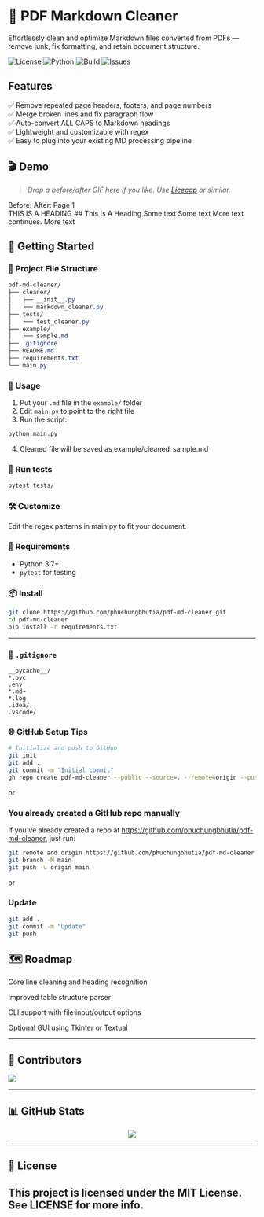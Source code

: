 # 🧹 PDF Markdown Cleaner

Effortlessly clean and optimize Markdown files converted from PDFs — remove junk, fix formatting, and retain document structure.

![License](https://img.shields.io/github/license/phuchungbhutia/pdf-md-cleaner)
![Python](https://img.shields.io/badge/python-3.7%2B-blue.svg)
![Build](https://img.shields.io/github/actions/workflow/status/phuchungbhutia/pdf-md-cleaner/python-app.yml)
![Issues](https://img.shields.io/github/issues/phuchungbhutia/pdf-md-cleaner)

## Features

✅ Remove repeated page headers, footers, and page numbers  
✅ Merge broken lines and fix paragraph flow  
✅ Auto-convert ALL CAPS to Markdown headings  
✅ Lightweight and customizable with regex  
✅ Easy to plug into your existing MD processing pipeline

## 🎬 Demo

> _Drop a before/after GIF here if you like. Use [Licecap](https://www.cockos.com/licecap/) or similar._
 
Before:	After:
Page 1	
THIS IS A HEADING	## This Is A Heading
Some text	Some text More text continues.
More text

## 🧰 Getting Started

### 📁 Project File Structure
```css
pdf-md-cleaner/
├── cleaner/
│   ├── __init__.py
│   └── markdown_cleaner.py
├── tests/
│   └── test_cleaner.py
├── example/
│   └── sample.md
├── .gitignore
├── README.md
├── requirements.txt
└── main.py
```

### 🔧 Usage

1. Put your `.md` file in the `example/` folder
2. Edit `main.py` to point to the right file
3. Run the script:

```bash
python main.py
```
4. Cleaned file will be saved as example/cleaned_sample.md


### 🧪 Run tests
```bash
pytest tests/
```

### 🛠️ Customize
Edit the regex patterns in main.py to fit your document.

### 🐍 Requirements

- Python 3.7+
- `pytest` for testing

### 📦 Install

```bash
git clone https://github.com/phuchungbhutia/pdf-md-cleaner.git
cd pdf-md-cleaner
pip install -r requirements.txt
```
---

### 📂 `.gitignore`

```gitignore
__pycache__/
*.pyc
.env
*.md~ 
*.log
.idea/
.vscode/
```

### 🌐 GitHub Setup Tips
```bash
# Initialize and push to GitHub
git init
git add .
git commit -m "Initial commit"
gh repo create pdf-md-cleaner --public --source=. --remote=origin --push
```
or
### You already created a GitHub repo manually
If you've already created a repo at https://github.com/phuchungbhutia/pdf-md-cleaner, just run:

```bash
git remote add origin https://github.com/phuchungbhutia/pdf-md-cleaner.git
git branch -M main
git push -u origin main
```
or 
### Update
```bash
git add .
git commit -m "Update"
git push
```
## 🗺️ Roadmap
 Core line cleaning and heading recognition

 Improved table structure parser

 CLI support with file input/output options

 Optional GUI using Tkinter or Textual

---
## 👥 Contributors
<a href="https://github.com/phuchungbhutia/pdf-md-cleaner/graphs/contributors"> <img src="https://contrib.rocks/image?repo=phuchungbhutia/pdf-md-cleaner" /> </a>

---

## 📊 GitHub Stats
<p align="center"> <img src="https://github-readme-stats.vercel.app/api/pin/?username=phuchungbhutia&repo=pdf-md-cleaner&theme=tokyonight" /> </p>

---

## 📜 License
This project is licensed under the MIT License. See LICENSE for more info.
---